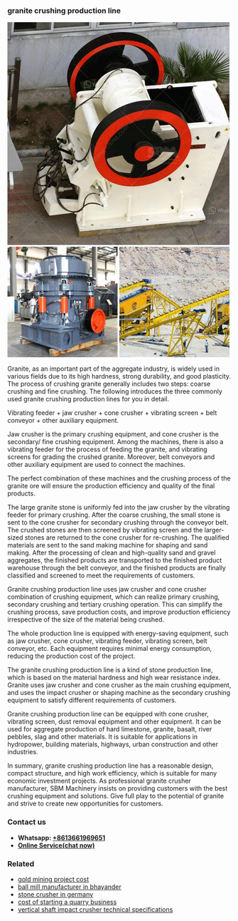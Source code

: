 <h3>granite crushing production line</h3><img src='1708309523.jpg' alt=''><p>Granite, as an important part of the aggregate industry, is widely used in various fields due to its high hardness, strong durability, and good plasticity. The process of crushing granite generally includes two steps: coarse crushing and fine crushing. The following introduces the three commonly used granite crushing production lines for you in detail.</p><p>Vibrating feeder + jaw crusher + cone crusher + vibrating screen + belt conveyor + other auxiliary equipment.</p><p>Jaw crusher is the primary crushing equipment, and cone crusher is the secondary/ fine crushing equipment. Among the machines, there is also a vibrating feeder for the process of feeding the granite, and vibrating screens for grading the crushed granite. Moreover, belt conveyors and other auxiliary equipment are used to connect the machines.</p><p>The perfect combination of these machines and the crushing process of the granite ore will ensure the production efficiency and quality of the final products.</p><p>The large granite stone is uniformly fed into the jaw crusher by the vibrating feeder for primary crushing. After the coarse crushing, the small stone is sent to the cone crusher for secondary crushing through the conveyor belt. The crushed stones are then screened by vibrating screen and the larger-sized stones are returned to the cone crusher for re-crushing. The qualified materials are sent to the sand making machine for shaping and sand making. After the processing of clean and high-quality sand and gravel aggregates, the finished products are transported to the finished product warehouse through the belt conveyor, and the finished products are finally classified and screened to meet the requirements of customers. </p><p>Granite crushing production line uses jaw crusher and cone crusher combination of crushing equipment, which can realize primary crushing, secondary crushing and tertiary crushing operation. This can simplify the crushing process, save production costs, and improve production efficiency irrespective of the size of the material being crushed.</p><p>The whole production line is equipped with energy-saving equipment, such as jaw crusher, cone crusher, vibrating feeder, vibrating screen, belt conveyor, etc. Each equipment requires minimal energy consumption, reducing the production cost of the project.</p><p>The granite crushing production line is a kind of stone production line, which is based on the material hardness and high wear resistance index. Granite uses jaw crusher and cone crusher as the main crushing equipment, and uses the impact crusher or shaping machine as the secondary crushing equipment to satisfy different requirements of customers.</p><p>Granite crushing production line can be equipped with cone crusher, vibrating screen, dust removal equipment and other equipment. It can be used for aggregate production of hard limestone, granite, basalt, river pebbles, slag and other materials. It is suitable for applications in hydropower, building materials, highways, urban construction and other industries.</p><p>In summary, granite crushing production line has a reasonable design, compact structure, and high work efficiency, which is suitable for many economic investment projects. As professional granite crusher manufacturer, SBM Machinery insists on providing customers with the best crushing equipment and solutions. Give full play to the potential of granite and strive to create new opportunities for customers.</p><h3>Contact us</h3><ul><li><strong>Whatsapp:&nbsp;<a href="https://wa.me/8613661969651">+8613661969651</a></strong></li><li><a href="https://swt.shibang-china.com/?git&amp;zhl&amp;granite crushing production line"><strong>Online Service(chat now)</strong></a></li></ul><h3>Related</h3><ul><li><a href='gold mining project cost.md'>gold mining project cost</a></li><li><a href='ball mill manufacturer in bhayander.md'>ball mill manufacturer in bhayander</a></li><li><a href='stone crusher in germany.md'>stone crusher in germany</a></li><li><a href='cost of starting a quarry business.md'>cost of starting a quarry business</a></li><li><a href='vertical shaft impact crusher technical specifications.md'>vertical shaft impact crusher technical specifications</a></li></ul>